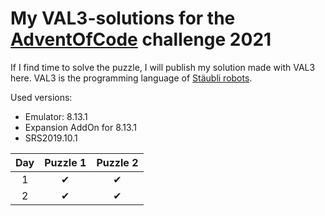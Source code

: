 # My **VAL3**-solutions for the [AdventOfCode](https://adventofcode.com/) challenge 2021

If I find time to solve the puzzle, I will publish my solution made with VAL3 here.
VAL3 is the programming language of [Stäubli robots](https://www.staubli.com/en-de/robotics/product-range/robot-software/val3-robot-programming/val-3-language/).

Used versions:
* Emulator: 8.13.1
* Expansion AddOn  for 8.13.1
* SRS2019.10.1

|Day|Puzzle 1|Puzzle 2|
|:---:|:---:|:---:|
| 1 | &#10004; | &#10004;|
| 2 | &#10004; | &#10004;|
